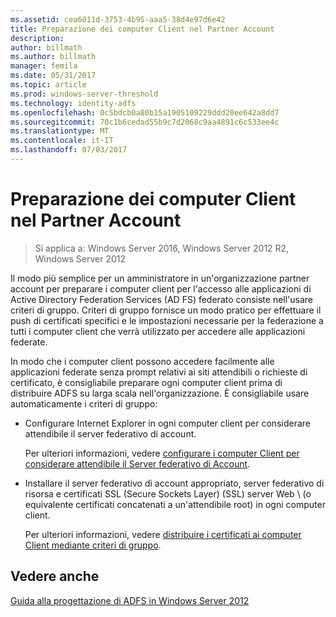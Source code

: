 ```yaml
---
ms.assetid: cea6011d-3753-4b95-aaa5-38d4e97d6e42
title: Preparazione dei computer Client nel Partner Account
description: 
author: billmath
ms.author: billmath
manager: femila
ms.date: 05/31/2017
ms.topic: article
ms.prod: windows-server-threshold
ms.technology: identity-adfs
ms.openlocfilehash: 0c5bdcb0a80b15a1905109229ddd20ee642a8dd7
ms.sourcegitcommit: 70c1b6cedad55b9c7d2068c9aa4891c6c533ee4c
ms.translationtype: MT
ms.contentlocale: it-IT
ms.lasthandoff: 07/03/2017
---
```

# <a name="prepare-client-computers-in-the-account-partner"></a>Preparazione dei computer Client nel Partner Account

>Si applica a: Windows Server 2016, Windows Server 2012 R2, Windows Server 2012

Il modo più semplice per un amministratore in un'organizzazione partner account per preparare i computer client per l'accesso alle applicazioni di Active Directory Federation Services \(AD FS\) federato consiste nell'usare criteri di gruppo. Criteri di gruppo fornisce un modo pratico per effettuare il push di certificati specifici e le impostazioni necessarie per la federazione a tutti i computer client che verrà utilizzato per accedere alle applicazioni federate.  
  
In modo che i computer client possono accedere facilmente alle applicazioni federate senza prompt relativi ai siti attendibili o richieste di certificato, è consigliabile preparare ogni computer client prima di distribuire ADFS su larga scala nell'organizzazione. È consigliabile usare automaticamente i criteri di gruppo:  
  
-   Configurare Internet Explorer in ogni computer client per considerare attendibile il server federativo di account.  
  
    Per ulteriori informazioni, vedere [configurare i computer Client per considerare attendibile il Server federativo di Account](../../ad-fs/deployment/Configure-Client-Computers-to-Trust-the-Account-Federation-Server.md).  
  
-   Installare il server federativo di account appropriato, server federativo di risorsa e certificati SSL (Secure Sockets Layer) \(SSL\) server Web \ (o equivalente certificati concatenati a un'attendibile root) in ogni computer client.  
  
    Per ulteriori informazioni, vedere [distribuire i certificati ai computer Client mediante criteri di gruppo](../../ad-fs/deployment/Distribute-Certificates-to-Client-Computers-by-Using-Group-Policy.md).  
  

## <a name="see-also"></a>Vedere anche
[Guida alla progettazione di ADFS in Windows Server 2012](AD-FS-Design-Guide-in-Windows-Server-2012.md)
